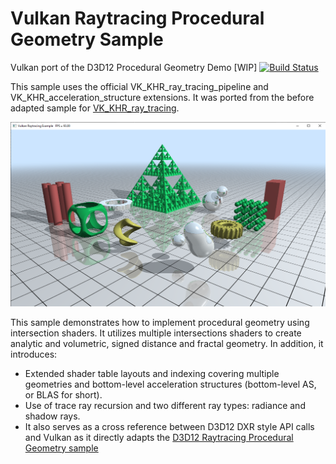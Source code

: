 # Vulkan Raytracing Procedural Geometry Sample

Vulkan port of the D3D12 Procedural Geometry Demo [WIP]
[![Build Status](https://travis-ci.com/DerRM/VulkanRaytracingProceduralGeometry.svg?token=v5cpNcBgmS85HkaqVExn&branch=master)](https://travis-ci.com/DerRM/VulkanRaytracingProceduralGeometry)

This sample uses the official VK_KHR_ray_tracing_pipeline and VK_KHR_acceleration_structure extensions. It was ported from the before adapted sample for [VK_KHR_ray_tracing](https://github.com/DerRM/VulkanRaytracingProceduralGeometry/tree/VK_KHR_ray_tracing).

![alt text](screenshot.png "Vulkan Raytracing Procedural Geometry Sample")

This sample demonstrates how to implement procedural geometry using intersection shaders. It utilizes multiple intersections shaders to create analytic and volumetric, signed distance and fractal geometry. In addition, it introduces:

* Extended shader table layouts and indexing covering multiple geometries and bottom-level acceleration structures (bottom-level AS, or BLAS for short).
* Use of trace ray recursion and two different ray types: radiance and shadow rays.
* It also serves as a cross reference between D3D12 DXR style API calls and Vulkan as it directly adapts the [D3D12 Raytracing Procedural Geometry sample](https://github.com/microsoft/DirectX-Graphics-Samples/blob/master/Samples/Desktop/D3D12Raytracing/src/D3D12RaytracingProceduralGeometry/readme.md)
